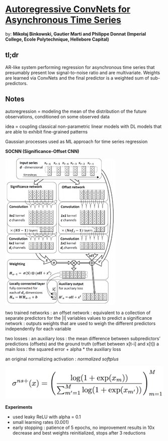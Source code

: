 # [Autoregressive ConvNets for Asynchronous Time Series](https://arxiv.org/pdf/1703.04122.pdf)

by: **Mikołaj Binkowski, Gautier Marti and Philippe Donnat (Imperial College, Ecole Polytechnique, Hellebore Capital)**

## tl;dr

AR-like system performing regression for asynchronous time series that presumably present low signal-to-noise ratio and are multivariate.
Weights are learned via ConvNets and the final predictor is a weighted sum of sub-predictors.

## Notes
 
autoregression = modeling the mean of the distribution of the future observations, conditioned on some observed data

idea = coupling classical non-parametric linear models with DL models that are able to exhibit fine-grained patterns

Gaussian processes used as ML approach for time series regression

**SOCNN (Significance-Offset CNN)**

<img src="../imgs/acfatt.png" alt="" width="350"/>

two trained networks :
an offset network : equivalent to a collection of separate predictors for the |I| variables values to predict
a significance network : outputs weights that are used to weigh the different predictors independently for each variable

two losses :
an auxiliary loss : the mean difference between subpredictors’ predictions (offsets) and the ground truth (offset between x[t-i] and x[t])
a main loss : the squared error + alpha * the auxiliary loss

an original normalizing activation : *normalized softplus*

![](../imgs/acfatt2.png)

**Experiments**

* used leaky ReLU with alpha = 0.1
* small learning rates (0.001)
* early stopping : patience of 5 epochs, no improvement results in 10x decrease and best weights reinitialized, stops after 3 reductions
